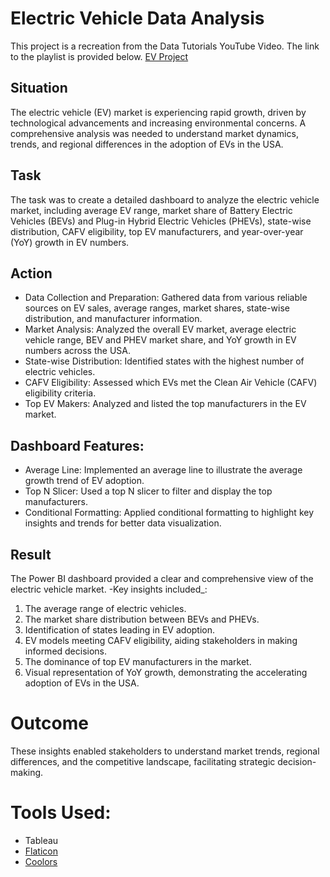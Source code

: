 # Electric Vehicle Data Analysis
This project is a recreation from the Data Tutorials YouTube Video. The link to the playlist is provided below.
[EV Project](https://www.youtube.com/watch?v=Y22CBLeHffg&list=PLO9LeSU_vHCU_DHaLzEvsLxFdmB3Qcao_&index=27)
## Situation
The electric vehicle (EV) market is experiencing rapid growth, driven by technological advancements and increasing environmental concerns. A comprehensive analysis was needed to understand market dynamics, trends, and regional differences in the adoption of EVs in the USA.

## Task
The task was to create a detailed dashboard to analyze the electric vehicle market, including average EV range, market share of Battery Electric Vehicles (BEVs) and Plug-in Hybrid Electric Vehicles (PHEVs), state-wise distribution, CAFV eligibility, top EV manufacturers, and year-over-year (YoY) growth in EV numbers.

## Action
   * Data Collection and Preparation: Gathered data from various reliable sources on EV sales, average ranges, market shares, state-wise distribution, and manufacturer information.
   * Market Analysis: Analyzed the overall EV market, average electric vehicle range, BEV and PHEV market share, and YoY growth in EV numbers across the USA.
   * State-wise Distribution: Identified states with the highest number of electric vehicles.
   * CAFV Eligibility: Assessed which EVs met the Clean Air Vehicle (CAFV) eligibility criteria.
   * Top EV Makers: Analyzed and listed the top manufacturers in the EV market.

## Dashboard Features:
   * Average Line: Implemented an average line to illustrate the average growth trend of EV adoption.
   * Top N Slicer: Used a top N slicer to filter and display the top manufacturers.
   * Conditional Formatting: Applied conditional formatting to highlight key insights and trends for better data visualization.

## Result
The Power BI dashboard provided a clear and comprehensive view of the electric vehicle market. 
-Key insights included_:
1. The average range of electric vehicles.
2. The market share distribution between BEVs and PHEVs.
3. Identification of states leading in EV adoption.
4. EV models meeting CAFV eligibility, aiding stakeholders in making informed decisions.
5. The dominance of top EV manufacturers in the market.
6. Visual representation of YoY growth, demonstrating the accelerating adoption of EVs in the USA.

# Outcome
These insights enabled stakeholders to understand market trends, regional differences, and the competitive landscape, facilitating strategic decision-making.
# Tools Used:
  * Tableau
  * [Flaticon](https://www.flaticon.com/)
  * [Coolors](https://coolors.co/palettes/trending)
